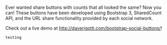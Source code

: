 Ever wanted share buttons with counts that all looked the same? Now you can! These buttons have been developed using Bootstrap 3, SharedCount API, and the URL share functionality provided by each social network.

Check out a live demo at <http://daverigotti.com/bootstrap-social-buttons/>!


```
testing
```